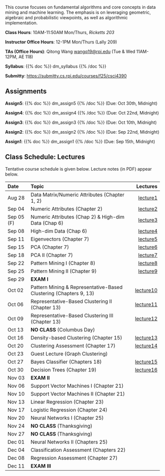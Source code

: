 <!--
.. title: CSCI4390-6390 Data Mining
.. slug: datamining
.. date: 2025-08-13 09:00:31 UTC-04:00
.. tags:
.. category:
.. link:
.. description:
.. has_math: True
.. type: text
-->

This course focuses on fundamental algorithms and core concepts in data
mining and machine learning. The emphasis is on leveraging geometric,
algebraic and probabilistic viewpoints, as well as algorithmic implementation.

**Class Hours**: 10AM-11:50AM Mon/Thurs, _Ricketts 203_

**Instructor Office Hours**: 12-1PM Mon/Thurs (Lally 209)

**TAs (Office Hours)**: Qitong Wang <wangq19@rpi.edu> (Tue & Wed 11AM-12PM, AE 118)

**Syllabus**: {{% doc %}} dm_syllabus {{% /doc %}}

**Submitty**: <https://submitty.cs.rpi.edu/courses/f25/csci4390>

## Assignments

**Assign5**: {{% doc %}} dm_assign5 {{% /doc %}} (Due: Oct 30th, Midnight)

**Assign4**: {{% doc %}} dm_assign4 {{% /doc %}} (Due: Oct 22nd, Midnight)

**Assign3**: {{% doc %}} dm_assign3 {{% /doc %}} (Due: Oct 10th, Midnight)

**Assign2**: {{% doc %}} dm_assign2 {{% /doc %}} (Due: Sep 22nd, Midnight)

**Assign1**: {{% doc %}} dm_assign1 {{% /doc %}} (Due: Sep 15th, Midnight)

## Class Schedule: Lectures

Tentative course schedule is given below. Lecture notes (in PDF) appear
below.

| Date       | Topic                                                             |                                                               Lectures |
| :--------- | :-----------------------------------------------------------------| ---------------------------------------------------------------------: |
| Aug 28     | Data Matrix/Numeric Attributes (Chapter 1, 2)                     | [lecture1](http://www.cs.rpi.edu/~zaki/DMCOURSE/lectures/lecture1.pdf) |
| Sep 04     | Numeric Attributes (Chapter 2)                                    | [lecture2](http://www.cs.rpi.edu/~zaki/DMCOURSE/lectures/lecture2.pdf) |
| Sep 05 (F) | Numeric Attributes (Chap 2) & High-dim Data (Chap 6)              | [lecture3](http://www.cs.rpi.edu/~zaki/DMCOURSE/lectures/lecture3.pdf) |
| Sep 08     | High-dim Data (Chap 6)                                            | [lecture4](http://www.cs.rpi.edu/~zaki/DMCOURSE/lectures/lecture4.pdf) |
| Sep 11     | Eigenvectors (Chapter 7)                                          | [lecture5](http://www.cs.rpi.edu/~zaki/DMCOURSE/lectures/lecture5.pdf) |
| Sep 15     | PCA (Chapter 7)                                                   | [lecture6](http://www.cs.rpi.edu/~zaki/DMCOURSE/lectures/lecture6.pdf) |
| Sep 18     | PCA II (Chapter 7)                                                | [lecture7](http://www.cs.rpi.edu/~zaki/DMCOURSE/lectures/lecture7.pdf) |
| Sep 22     | Pattern Mining I (Chapter 8)                                      | [lecture8](http://www.cs.rpi.edu/~zaki/DMCOURSE/lectures/lecture8.pdf) |
| Sep 25     | Pattern Mining II (Chapter 9)                                     | [lecture9](http://www.cs.rpi.edu/~zaki/DMCOURSE/lectures/lecture9.pdf) |
| Sep 29     | **EXAM I**                                                        | |
| Oct 02     | Pattern Mining & Representative-Based Clustering (Chapters 9, 13) | [lecture10](http://www.cs.rpi.edu/~zaki/DMCOURSE/lectures/lecture10.pdf) |
| Oct 06     | Representative-Based Clustering II (Chapter 13)                   | [lecture11](http://www.cs.rpi.edu/~zaki/DMCOURSE/lectures/lecture11.pdf)|
| Oct 09     | Representative-Based Clustering III (Chapter 13)                  | [lecture12](http://www.cs.rpi.edu/~zaki/DMCOURSE/lectures/lecture12.pdf) |
| Oct 13     | **NO CLASS** (Columbus Day)                                       | |
| Oct 16     | Density-based Clustering (Chapter 15)                             | [lecture13](http://www.cs.rpi.edu/~zaki/DMCOURSE/lectures/lecture13.pdf) |
| Oct 20     | Clustering Assessment (Chapter 17)                                | [lecture14](http://www.cs.rpi.edu/~zaki/DMCOURSE/lectures/lecture14.pdf) |
| Oct 23     | Guest Lecture (Graph Clustering)                                  | |
| Oct 27     | Bayes Classifier (Chapters 18)                                    | [lecture15](http://www.cs.rpi.edu/~zaki/DMCOURSE/lectures/lecture15.pdf) |
| Oct 30     | Decision Trees (Chapter 19)                                    | [lecture16](http://www.cs.rpi.edu/~zaki/DMCOURSE/lectures/lecture16.pdf) |
| Nov 03     | **EXAM II**                                                       ||
| Nov 06     | Support Vector Machines I (Chapter 21)                                 ||
| Nov 10     | Support Vector Machines II (Chapter 21)                                    ||
| Nov 13     | Linear Regression (Chapter 23)                                    ||
| Nov 17     | Logistic Regression (Chapter 24)                            ||
| Nov 20     | Neural Networks I (Chapter 25)                           ||
| Nov 24     | **NO CLASS** (Thanksgiving)                                       ||
| Nov 27     | **NO CLASS** (Thanksgiving)                                       ||
| Dec 01     | Neural Networks II (Chapters 25)                          ||
| Dec 04     | Classification Assessment (Chapters 22)                        ||
| Dec 08     | Regression Assessment (Chapter 27)                                ||
| Dec 11     | **EXAM III**                                                      ||
